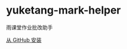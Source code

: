 # yuketang-mark-helper
雨课堂作业批改助手

[从 GitHub 安装](https://raw.githubusercontent.com/hotwords123/yuketang-mark-helper/gh-pages/yuketang-mark-helper.user.js)
